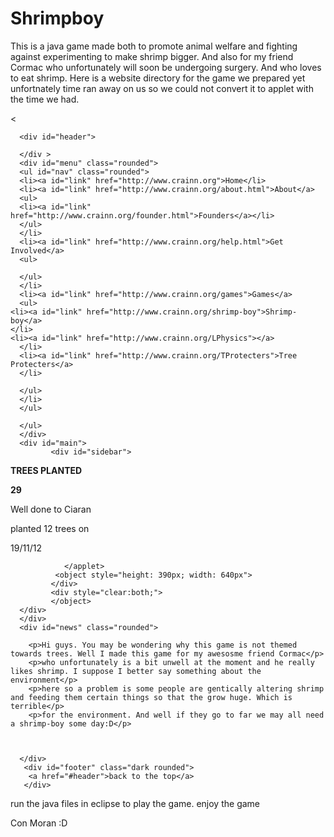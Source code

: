 Shrimpboy
=========

This is a java game made both to promote animal welfare and fighting against experimenting to make shrimp bigger.
And also for my friend Cormac who unfortunately will soon be undergoing surgery. And who loves to eat shrimp.
Here is a website directory for the game we prepared yet unfortnately time ran away on us so we could not convert it to applet with the time we had.
 <!doctype html> 
<html>

<head>
<<link rel="stylesheet" type="text/css" href="styletempplate.css"/>
<script type="text/javascript">var switchTo5x=true;</script>
<script type="text/javascript" src="http://w.sharethis.com/button/buttons.js"></script>
<script type="text/javascript">stLight.options({publisher: "1e7cc189-c506-47e9-b238-ba2be8c4f54d"}); </script>
</head>
<body id="body">

<div id="wrapper">

      <div id="header">
       
      </div >
      <div id="menu" class="rounded">
	  <ul id="nav" class="rounded">
	  <li><a id="link" href="http://www.crainn.org">Home</li>
	  <li><a id="link" href="http://www.crainn.org/about.html">About</a>
	  <ul>
	  <li><a id="link" href="http://www.crainn.org/founder.html">Founders</a></li>
	  </ul>
	  </li>
	  <li><a id="link" href="http://www.crainn.org/help.html">Get Involved</a>
	  <ul>

	  </ul>
	  </li>
	  <li><a id="link" href="http://www.crainn.org/games">Games</a>
	  <ul>
	<li><a id="link" href="http://www.crainn.org/shrimp-boy">Shrimp-boy</a>
	</li>
	<li><a id="link" href="http://www.crainn.org/LPhysics"></a>
	  </li>
	  <li><a id="link" href="http://www.crainn.org/TProtecters">Tree Protecters</a>
	  </li>
	  
	  </ul>
	  </li>
	  </ul>
	  
	  </ul>
      </div>
	  <div id="main">
             <div id="sidebar">
<span class='st_facebook_large' displayText='Facebook'></span>
<span class='st_twitter_large' displayText='Tweet'></span>
<span class='st_linkedin_large' displayText='LinkedIn'></span>
<p></p>
<p id = "left"><b>TREES PLANTED</b></p>
<p id = "left"><b>29</b></p>
<p id = "left">Well done to Ciaran</p>
<p id = "left">planted 12 trees on</p>
<p id = "left">19/11/12</p>
             </div>
             <div id="content">
				<applet code="C:/Users/camaraadmin/workspace/crainngames/bin/rtype/RType.java" width="400" height="300">
				
				</applet>
			  <object style="height: 390px; width: 640px">
             </div>
			 <div style="clear:both;">
			 </object>
	  </div>
	  </div>
	  <div id="news" class="rounded">
	  
		<p>Hi guys. You may be wondering why this game is not themed towards trees. Well I made this game for my awesosme friend Cormac</p>
		<p>who unfortunately is a bit unwell at the moment and he really likes shrimp. I suppose I better say something about the environment</p>
		<p>here so a problem is some people are gentically altering shrimp and feeding them certain things so that the grow huge. Which is terrible</p>
		<p>for the environment. And well if they go to far we may all need a shrimp-boy some day:D</p>
		
		
	  
	  </div>
       <div id="footer" class="dark rounded">
        <a href="#header">back to the top</a>
       </div>


</div>
</body>
</html>

run the java files in eclipse to play the game.
enjoy the game

Con Moran
:D
 